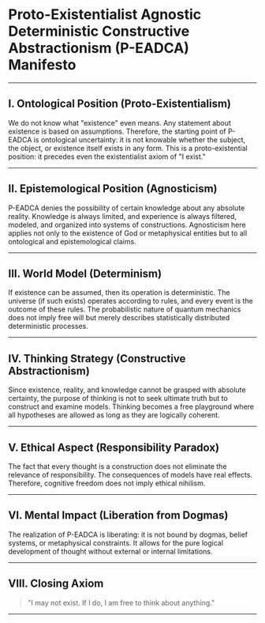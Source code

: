 
# Proto-Existentialist Agnostic Deterministic Constructive Abstractionism (P-EADCA) Manifesto

---

## I. Ontological Position (Proto-Existentialism)

We do not know what "existence" even means. Any statement about existence is based on assumptions. Therefore, the starting point of P-EADCA is ontological uncertainty: it is not knowable whether the subject, the object, or existence itself exists in any form. This is a proto-existential position: it precedes even the existentialist axiom of "I exist."

---

## II. Epistemological Position (Agnosticism)

P-EADCA denies the possibility of certain knowledge about any absolute reality. Knowledge is always limited, and experience is always filtered, modeled, and organized into systems of constructions. Agnosticism here applies not only to the existence of God or metaphysical entities but to all ontological and epistemological claims.

---

## III. World Model (Determinism)

If existence can be assumed, then its operation is deterministic. The universe (if such exists) operates according to rules, and every event is the outcome of these rules. The probabilistic nature of quantum mechanics does not imply free will but merely describes statistically distributed deterministic processes.

---

## IV. Thinking Strategy (Constructive Abstractionism)

Since existence, reality, and knowledge cannot be grasped with absolute certainty, the purpose of thinking is not to seek ultimate truth but to construct and examine models. Thinking becomes a free playground where all hypotheses are allowed as long as they are logically coherent.

---

## V. Ethical Aspect (Responsibility Paradox)

The fact that every thought is a construction does not eliminate the relevance of responsibility. The consequences of models have real effects. Therefore, cognitive freedom does not imply ethical nihilism.

---

## VI. Mental Impact (Liberation from Dogmas)

The realization of P-EADCA is liberating: it is not bound by dogmas, belief systems, or metaphysical constraints. It allows for the pure logical development of thought without external or internal limitations.

---

## VIII. Closing Axiom

> "I may not exist. If I do, I am free to think about anything."

---
